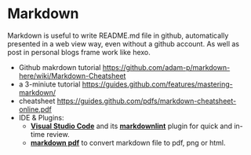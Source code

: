 # Markdown
Markdown is useful to write README.md file in github, automatically presented in a web view way, even without a github account. As well as post in personal blogs frame work like hexo. 
* Github makrdown tutorial https://github.com/adam-p/markdown-here/wiki/Markdown-Cheatsheet
* a 3-miniute tutorial https://guides.github.com/features/mastering-markdown/
* cheatsheet https://guides.github.com/pdfs/markdown-cheatsheet-online.pdf
* IDE & Plugins:
    * [**Visual Studio Code**](https://code.visualstudio.com/download) and its [**markdownlint**](https://github.com/DavidAnson/vscode-markdownlint) plugin for quick and in-time review.
    * [**markdown pdf**](https://marketplace.visualstudio.com/items?itemName=yzane.markdown-pdf) to convert markdown file to pdf, png or html. 